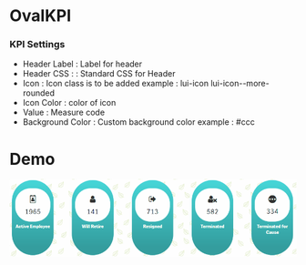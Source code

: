 # OvalKPI
<h3>
KPI Settings
</h3>
<ul>
	<li>Header Label : Label for header</li>
	<li>Header CSS : : Standard CSS for Header</li>
	<li>Icon : Icon class is to be added example : lui-icon lui-icon--more-rounded</li>
	<li>Icon Color : color of icon</li>
	<li>Value : Measure code</li>
	<li>Background Color : Custom background color example : #ccc </li>
</ul>
<h1>Demo</h1>
<img src="./Oval_Extension_Demo.gif">
